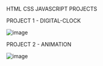 HTML CSS JAVASCRIPT PROJECTS

PROJECT 1 - DIGITAL-CLOCK

![image](https://github.com/user-attachments/assets/406e48a8-0e4c-4b3c-a208-b021a827c1c6)


PROJECT 2 - ANIMATION

![image](https://github.com/user-attachments/assets/383107fb-f1b5-4159-b17c-69859dd69d20)


